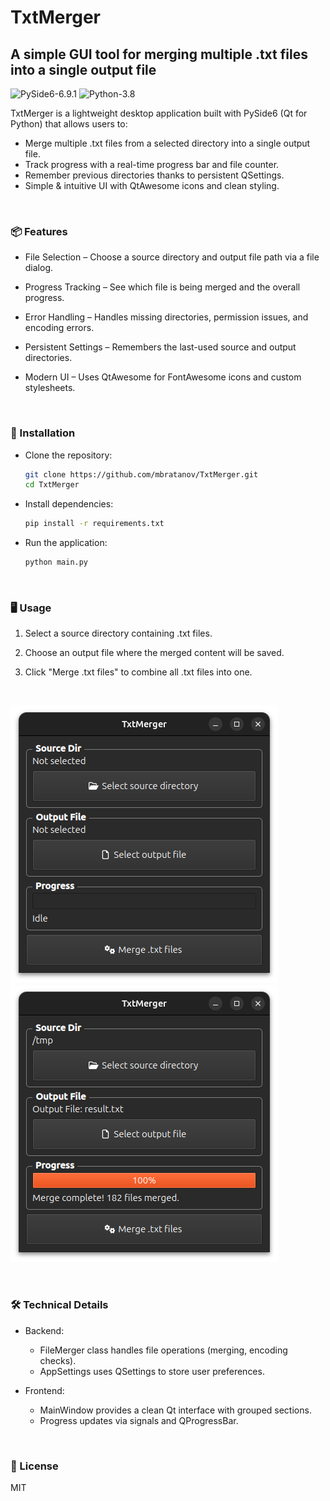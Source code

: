 # TxtMerger

## A simple GUI tool for merging multiple .txt files into a single output file

![PySide6-6.9.1](https://img.shields.io/badge/PySide6-6.9.1-blue)
![Python-3.8](https://img.shields.io/badge/Python-3.8-green)

TxtMerger is a lightweight desktop application built with PySide6 (Qt for Python) that allows users to:

* Merge multiple .txt files from a selected directory into a single output file.
* Track progress with a real-time progress bar and file counter.
* Remember previous directories thanks to persistent QSettings.
* Simple & intuitive UI with QtAwesome icons and clean styling.

&nbsp;

### 📦 Features

* File Selection – Choose a source directory and output file path via a file dialog.

* Progress Tracking – See which file is being merged and the overall progress.

* Error Handling – Handles missing directories, permission issues, and encoding errors.

* Persistent Settings – Remembers the last-used source and output directories.

* Modern UI – Uses QtAwesome for FontAwesome icons and custom stylesheets.

&nbsp;

### 🚀 Installation

* Clone the repository:

  ```bash
  git clone https://github.com/mbratanov/TxtMerger.git
  cd TxtMerger
  ```

* Install dependencies:

  ```bash
  pip install -r requirements.txt
  ```

* Run the application:

  ```bash
  python main.py
  ```

&nbsp;

### 🖥️ Usage

1. Select a source directory containing .txt files.</li>

2. Choose an output file where the merged content will be saved.</li>

3. Click "Merge .txt files" to combine all .txt files into one.</li>
   &nbsp;

![Screenshot](screenshot/screenshot.png) ![Screenshot2](screenshot/screenshot2.png)

&nbsp;

### 🛠️ Technical Details

* Backend:
    * FileMerger class handles file operations (merging, encoding checks).</li>
    * AppSettings uses QSettings to store user preferences.</li>

* Frontend:
    * MainWindow provides a clean Qt interface with grouped sections.</li>
    * Progress updates via signals and QProgressBar.</li>

&nbsp;

### 📜 License

MIT
